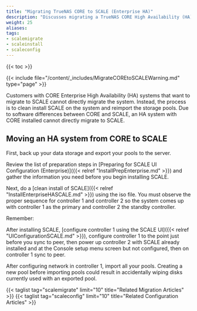 ```yaml
---
title: "Migrating TrueNAS CORE to SCALE (Enterprise HA)"
description: "Discusses migrating a TrueNAS CORE High Availability (HA) system to SCALE."
weight: 25
aliases:
tags:
- scalemigrate
- scaleinstall
- scaleconfig
---
```


{{< toc >}}

{{< include file="/content/_includes/MigrateCOREtoSCALEWarning.md" type="page" >}}

Customers with CORE Enterprise High Availability (HA) systems that want to migrate to SCALE cannot directly migrate the system.
Instead, the process is to clean install SCALE on the system and reimport the storage pools.
Due to software differences between CORE and SCALE, an HA system with CORE installed cannot directly migrate to SCALE.

## Moving an HA system from CORE to SCALE

First, back up your data storage and export your pools to the server.

Review the list of preparation steps in [Preparing for SCALE UI Configuration (Enterprise)]({{< relref "InstallPrepEnterprise.md" >}}) and gather the information you need before you begin installing SCALE.

Next, do a [clean install of SCALE]({{< relref "InstallEnterpriseHASCALE.md" >}}) using the <file>iso</file> file. You must observe the proper sequence for controller 1 and controller 2 so the system comes up with controller 1 as the primary and controller 2 the standby controller.

Remember:

After installing SCALE, [configure controller 1 using the SCALE UI]({{< relref "UIConfigurationSCALE.md" >}}), configure controller 1 to the point just before you sync to peer, then power up controller 2 with SCALE already installed and at the Console setup menu screen but not configured, then on controller 1 sync to peer.

After configuring network in controller 1, import all your pools.
Creating a new pool before importing pools could result in accidentally wiping disks currently used with an exported pool.

{{< taglist tag="scalemigrate" limit="10" title="Related Migration Articles" >}}
{{< taglist tag="scaleconfig" limit="10" title="Related Configuration Articles" >}}
